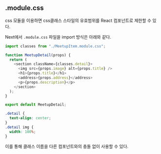 ## .module.css

css 모듈을 이용하면 css클래스 스타일의 유효범위를
React 컴포넌트로 제한할 수 있다.

Next에서 `.module.css` 파일을 import 방식은 아래와 같다.

```js
import classes from "./MeetupItem.module.css";

function MeetupDetail(props) {
  return (
    <section className={classes.detail}>
      <img src={props.image} alt={props.title} />
      <h1>{props.title}</h1>
      <address>{props.address}</address>
      <p>{props.description}</p>
    </section>
  );
}

export default MeetupDetail;
```

```css
.detail {
  text-align: center;
}
.detail img {
  width: 100%;
}
```

이를 통해 클래스 이름을 다른 컴포넌트와의 충돌 없이 사용할 수 있다.
